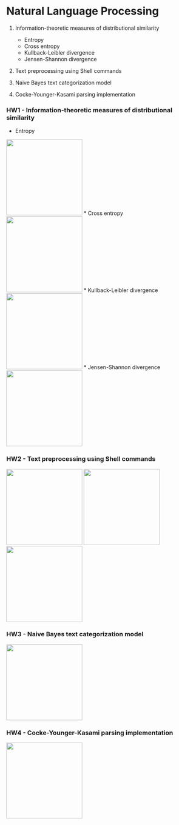 # Natural Language Processing

1. Information-theoretic measures of distributional similarity
   * Entropy
   * Cross entropy
   * Kullback-Leibler divergence
   * Jensen-Shannon divergence
   
2. Text preprocessing using Shell commands

3. Naive Bayes text categorization model

4. Cocke-Younger-Kasami parsing implementation

### HW1 - Information-theoretic measures of distributional similarity
* Entropy
<img src="https://github.com/chandnii7/NLP/blob/main/images/img1.jpg" height="200" width="200"/>
* Cross entropy
<img src="https://github.com/chandnii7/NLP/blob/main/images/img1.jpg" height="200" width="200"/>
* Kullback-Leibler divergence
<img src="https://github.com/chandnii7/NLP/blob/main/images/img1.jpg" height="200" width="200"/>
* Jensen-Shannon divergence
<img src="https://github.com/chandnii7/NLP/blob/main/images/img1.jpg" height="200" width="200"/>

### HW2 - Text preprocessing using Shell commands
<img src="https://github.com/chandnii7/NLP/blob/main/images/img1.jpg" height="200" width="200"/>
<img src="https://github.com/chandnii7/NLP/blob/main/images/img1.jpg" height="200" width="200"/>
<img src="https://github.com/chandnii7/NLP/blob/main/images/img1.jpg" height="200" width="200"/>

### HW3 - Naive Bayes text categorization model
<img src="https://github.com/chandnii7/NLP/blob/main/images/img1.jpg" height="200" width="200"/>

### HW4 - Cocke-Younger-Kasami parsing implementation
<img src="https://github.com/chandnii7/NLP/blob/main/images/img1.jpg" height="200" width="200"/>
